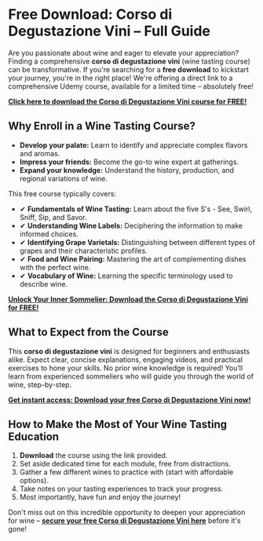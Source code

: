 # Free Download: Corso di Degustazione Vini – Full Guide

Are you passionate about wine and eager to elevate your appreciation? Finding a comprehensive **corso di degustazione vini** (wine tasting course) can be transformative. If you're searching for a **free download** to kickstart your journey, you're in the right place! We're offering a direct link to a comprehensive Udemy course, available for a limited time – absolutely free!

[**Click here to download the Corso di Degustazione Vini course for FREE!**](https://udemywork.com/corso-di-degustazione-vini)

## Why Enroll in a Wine Tasting Course?

*   **Develop your palate:** Learn to identify and appreciate complex flavors and aromas.
*   **Impress your friends:** Become the go-to wine expert at gatherings.
*   **Expand your knowledge:** Understand the history, production, and regional variations of wine.

This free course typically covers:

*   ✔ **Fundamentals of Wine Tasting:** Learn about the five S's - See, Swirl, Sniff, Sip, and Savor.
*   ✔ **Understanding Wine Labels:** Deciphering the information to make informed choices.
*   ✔ **Identifying Grape Varietals:** Distinguishing between different types of grapes and their characteristic profiles.
*   ✔ **Food and Wine Pairing:** Mastering the art of complementing dishes with the perfect wine.
*   ✔ **Vocabulary of Wine:** Learning the specific terminology used to describe wine.

[**Unlock Your Inner Sommelier: Download the Corso di Degustazione Vini for FREE!**](https://udemywork.com/corso-di-degustazione-vini)

## What to Expect from the Course

This **corso di degustazione vini** is designed for beginners and enthusiasts alike. Expect clear, concise explanations, engaging videos, and practical exercises to hone your skills. No prior wine knowledge is required! You’ll learn from experienced sommeliers who will guide you through the world of wine, step-by-step.

[**Get instant access: Download your free Corso di Degustazione Vini now!**](https://udemywork.com/corso-di-degustazione-vini)

## How to Make the Most of Your Wine Tasting Education

1.  **Download** the course using the link provided.
2.  Set aside dedicated time for each module, free from distractions.
3.  Gather a few different wines to practice with (start with affordable options).
4.  Take notes on your tasting experiences to track your progress.
5.  Most importantly, have fun and enjoy the journey!

Don't miss out on this incredible opportunity to deepen your appreciation for wine – **[secure your free Corso di Degustazione Vini here](https://udemywork.com/corso-di-degustazione-vini)** before it's gone!
